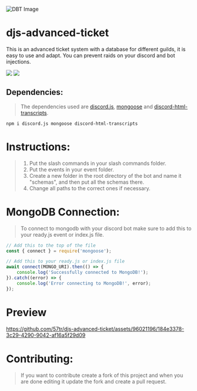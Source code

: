 ![DBT Image](https://cdn.discordapp.com/attachments/1082534981961781258/1082540823058579526/djs-advanced-verification.jpg)

# djs-advanced-ticket
This is an advanced ticket system with a database for different guilds, it is easy to use and adapt. You can prevent raids on your discord and bot injections.

<a href="https://github.com/57tr/djs-advanced-ticket"><img src= "https://img.shields.io/github/stars/57tr/djs-advanced-ticket?style=for-the-badge"/></a>
<a href="https://github.com/57tr"><img src="https://img.shields.io/github/followers/57tr?style=for-the-badge"/></a>

## Dependencies:
> The dependencies used are [discord.js](https://discord.js.org/#/), [mongoose](https://www.npmjs.com/package/mongoose) and [discord-html-transcripts](https://www.npmjs.com/package/discord-html-transcripts).
```
npm i discord.js mongoose discord-html-transcripts
```

# Instructions:
> 1. Put the slash commands in your slash commands folder.
> 2. Put the events in your event folder.
> 3. Create a new folder in the root directory of the bot and name it "schemas", and then put all the schemas there.
> 4. Change all paths to the correct ones if necessary.

# MongoDB Connection:
> To connect to mongodb with your discord bot make sure to add this to your ready.js event or index.js file.
```js
// Add this to the top of the file
const { connect } = require('mongoose');

// Add this to your ready.js or index.js file
await connect(MONGO_URI).then(() => {
    console.log('Successfully connected to MongoDB!');
}).catch((error) => {
    console.log('Error connecting to MongoDB!', error);
});
```

# Preview
https://github.com/57tr/djs-advanced-ticket/assets/96021196/184e3378-3c29-4290-9042-af16a5f29d09

# Contributing:
> If you want to contribute create a fork of this project and when you are done editing it update the fork and create a pull request.
